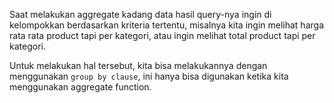 Saat melakukan aggregate kadang data hasil query-nya ingin di kelompokkan berdasarkan kriteria tertentu, misalnya kita ingin melihat harga rata rata product tapi per kategori, atau ingin melihat total product tapi per kategori.

Untuk melakukan hal tersebut, kita bisa melakukannya dengan menggunakan `group by clause`, ini hanya bisa digunakan ketika kita menggunakan aggregate function.
